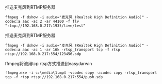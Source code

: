 推送麦克风到RTMP服务器    ffmpeg -f dshow -i audio="麦克风 (Realtek High Definition Audio)" -codec:a aac -ac 2 -ar 44100 -f flv "rtmp://192.168.0.217:1935/live/test"推送麦克风到RTMP服务器    ffmpeg -f dshow -i audio="麦克风 (Realtek High Definition Audio)" -codec:a aac -ac 1 -ar 16k -rtsp_transport tcp -f rtsp rtsp://192.168.0.217:554/123456.sdpffmpeg将流用tcp rtsp方式推送到easydarwin    ffmpeg.exe -i c:\media\1.mp4 -vcodec copy -acodec copy -rtsp_transport tcp -f rtsp rtsp://192.168.0.217:554/push.sdp